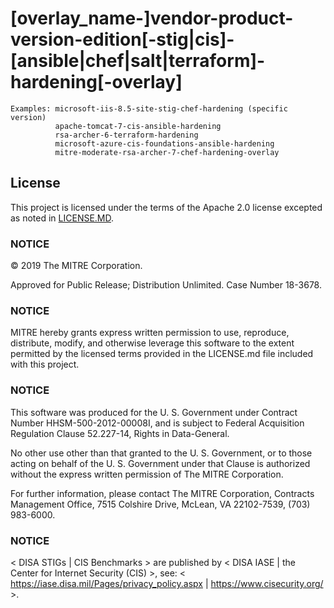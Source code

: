 # [overlay_name-]vendor-product-version-edition[-stig|cis]-[ansible|chef|salt|terraform]-hardening[-overlay]

    Examples: microsoft-iis-8.5-site-stig-chef-hardening (specific version)
              apache-tomcat-7-cis-ansible-hardening
              rsa-archer-6-terraform-hardening
              microsoft-azure-cis-foundations-ansible-hardening
              mitre-moderate-rsa-archer-7-chef-hardening-overlay

## License 

This project is licensed under the terms of the Apache 2.0 license excepted as noted in [LICENSE.MD](https://github.com/mitre/project/blob/master/LICENSE.md). 

### NOTICE

© 2019 The MITRE Corporation.  

Approved for Public Release; Distribution Unlimited. Case Number 18-3678.  

### NOTICE
MITRE hereby grants express written permission to use, reproduce, distribute, modify, and otherwise leverage this software to the extent permitted by the licensed terms provided in the LICENSE.md file included with this project.

### NOTICE  

This software was produced for the U. S. Government under Contract Number HHSM-500-2012-00008I, and is subject to Federal Acquisition Regulation Clause 52.227-14, Rights in Data-General.  

No other use other than that granted to the U. S. Government, or to those acting on behalf of the U. S. Government under that Clause is authorized without the express written permission of The MITRE Corporation. 

For further information, please contact The MITRE Corporation, Contracts Management Office, 7515 Colshire Drive, McLean, VA  22102-7539, (703) 983-6000.  

### NOTICE

< DISA STIGs | CIS Benchmarks > are published by < DISA IASE | the Center for Internet Security (CIS) >, see: 
< https://iase.disa.mil/Pages/privacy_policy.aspx | https://www.cisecurity.org/ >.
